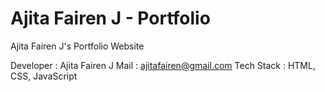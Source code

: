 # Ajita Fairen J - Portfolio
Ajita Fairen J's Portfolio Website 

Developer : Ajita Fairen J
Mail : ajitafairen@gmail.com
Tech Stack : HTML, CSS, JavaScript
